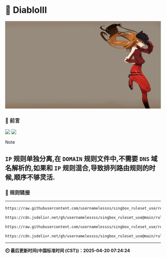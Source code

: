 
# 🧸 DiabloIII
![](https://raw.githubusercontent.com/usernamelessss/picture-bed/main/images/202504042256831.jpg)
### 📣 前言
![](https://shields.io/badge/-移除重复规则-ff69b4) ![](https://shields.io/badge/-IP&nbsp;规则单独存放不与&nbsp;DOMAIN&nbsp;等混合-green)
> [!NOTE]
**`IP` 规则单独分离,在 `DOMAIN` 规则文件中,不需要 `DNS` 域名解析的,如果和 `IP` 规则混合,导致排列路由规则的时候,顺序不够灵活.**
---

###  🔗 规则链接
---

```url
https://raw.githubusercontent.com/usernamelessss/singbox_ruleset_use/refs/heads/main/rule/DiabloIII/DiabloIII_IP.json
```

```url
https://cdn.jsdelivr.net/gh/usernamelessss/singbox_ruleset_use@main/rule/DiabloIII/DiabloIII_IP.json
```

```url
https://raw.githubusercontent.com/usernamelessss/singbox_ruleset_use/refs/heads/main/rule/DiabloIII/DiabloIII_IP.srs
```

```url
https://cdn.jsdelivr.net/gh/usernamelessss/singbox_ruleset_use@main/rule/DiabloIII/DiabloIII_IP.srs
```

---
**⏲️ 最后更新时间(中国标准时间 (CST))：2025-04-20 07:24:24**